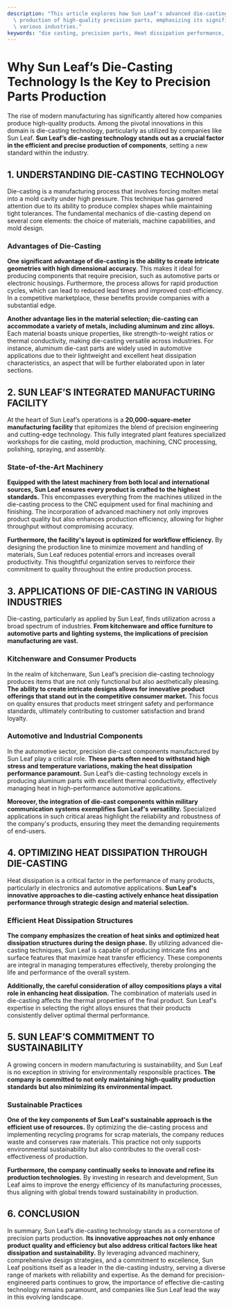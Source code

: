 ```yaml
---
description: "This article explores how Sun Leaf's advanced die-casting technology ensures the\
  \ production of high-quality precision parts, emphasizing its significance across\
  \ various industries."
keywords: "die casting, precision parts, Heat dissipation performance, Heat sink"
---
```

# Why Sun Leaf’s Die-Casting Technology Is the Key to Precision Parts Production

The rise of modern manufacturing has significantly altered how companies produce high-quality products. Among the pivotal innovations in this domain is die-casting technology, particularly as utilized by companies like Sun Leaf. **Sun Leaf’s die-casting technology stands out as a crucial factor in the efficient and precise production of components**, setting a new standard within the industry.

## 1. UNDERSTANDING DIE-CASTING TECHNOLOGY

Die-casting is a manufacturing process that involves forcing molten metal into a mold cavity under high pressure. This technique has garnered attention due to its ability to produce complex shapes while maintaining tight tolerances. The fundamental mechanics of die-casting depend on several core elements: the choice of materials, machine capabilities, and mold design. 

### Advantages of Die-Casting

**One significant advantage of die-casting is the ability to create intricate geometries with high dimensional accuracy.** This makes it ideal for producing components that require precision, such as automotive parts or electronic housings. Furthermore, the process allows for rapid production cycles, which can lead to reduced lead times and improved cost-efficiency. In a competitive marketplace, these benefits provide companies with a substantial edge.

**Another advantage lies in the material selection; die-casting can accommodate a variety of metals, including aluminum and zinc alloys.** Each material boasts unique properties, like strength-to-weight ratios or thermal conductivity, making die-casting versatile across industries. For instance, aluminum die-cast parts are widely used in automotive applications due to their lightweight and excellent heat dissipation characteristics, an aspect that will be further elaborated upon in later sections.

## 2. SUN LEAF’S INTEGRATED MANUFACTURING FACILITY

At the heart of Sun Leaf’s operations is a **20,000-square-meter manufacturing facility** that epitomizes the blend of precision engineering and cutting-edge technology. This fully integrated plant features specialized workshops for die casting, mold production, machining, CNC processing, polishing, spraying, and assembly.

### State-of-the-Art Machinery

**Equipped with the latest machinery from both local and international sources, Sun Leaf ensures every product is crafted to the highest standards.** This encompasses everything from the machines utilized in the die-casting process to the CNC equipment used for final machining and finishing. The incorporation of advanced machinery not only improves product quality but also enhances production efficiency, allowing for higher throughput without compromising accuracy.

**Furthermore, the facility's layout is optimized for workflow efficiency.** By designing the production line to minimize movement and handling of materials, Sun Leaf reduces potential errors and increases overall productivity. This thoughtful organization serves to reinforce their commitment to quality throughout the entire production process.

## 3. APPLICATIONS OF DIE-CASTING IN VARIOUS INDUSTRIES

Die-casting, particularly as applied by Sun Leaf, finds utilization across a broad spectrum of industries. **From kitchenware and office furniture to automotive parts and lighting systems, the implications of precision manufacturing are vast.**

### Kitchenware and Consumer Products

In the realm of kitchenware, Sun Leaf’s precision die-casting technology produces items that are not only functional but also aesthetically pleasing. **The ability to create intricate designs allows for innovative product offerings that stand out in the competitive consumer market.** This focus on quality ensures that products meet stringent safety and performance standards, ultimately contributing to customer satisfaction and brand loyalty.

### Automotive and Industrial Components

In the automotive sector, precision die-cast components manufactured by Sun Leaf play a critical role. **These parts often need to withstand high stress and temperature variations, making the heat dissipation performance paramount.** Sun Leaf’s die-casting technology excels in producing aluminum parts with excellent thermal conductivity, effectively managing heat in high-performance automotive applications.

**Moreover, the integration of die-cast components within military communication systems exemplifies Sun Leaf's versatility.** Specialized applications in such critical areas highlight the reliability and robustness of the company's products, ensuring they meet the demanding requirements of end-users.

## 4. OPTIMIZING HEAT DISSIPATION THROUGH DIE-CASTING

Heat dissipation is a critical factor in the performance of many products, particularly in electronics and automotive applications. **Sun Leaf's innovative approaches to die-casting actively enhance heat dissipation performance through strategic design and material selection.**

### Efficient Heat Dissipation Structures

**The company emphasizes the creation of heat sinks and optimized heat dissipation structures during the design phase.** By utilizing advanced die-casting techniques, Sun Leaf is capable of producing intricate fins and surface features that maximize heat transfer efficiency. These components are integral in managing temperatures effectively, thereby prolonging the life and performance of the overall system.

**Additionally, the careful consideration of alloy compositions plays a vital role in enhancing heat dissipation.** The combination of materials used in die-casting affects the thermal properties of the final product. Sun Leaf's expertise in selecting the right alloys ensures that their products consistently deliver optimal thermal performance.

## 5. SUN LEAF’S COMMITMENT TO SUSTAINABILITY

A growing concern in modern manufacturing is sustainability, and Sun Leaf is no exception in striving for environmentally responsible practices. **The company is committed to not only maintaining high-quality production standards but also minimizing its environmental impact.**

### Sustainable Practices

**One of the key components of Sun Leaf's sustainable approach is the efficient use of resources.** By optimizing the die-casting process and implementing recycling programs for scrap materials, the company reduces waste and conserves raw materials. This practice not only supports environmental sustainability but also contributes to the overall cost-effectiveness of production.

**Furthermore, the company continually seeks to innovate and refine its production technologies.** By investing in research and development, Sun Leaf aims to improve the energy efficiency of its manufacturing processes, thus aligning with global trends toward sustainability in production.

## 6. CONCLUSION

In summary, Sun Leaf’s die-casting technology stands as a cornerstone of precision parts production. **Its innovative approaches not only enhance product quality and efficiency but also address critical factors like heat dissipation and sustainability.** By leveraging advanced machinery, comprehensive design strategies, and a commitment to excellence, Sun Leaf positions itself as a leader in the die-casting industry, serving a diverse range of markets with reliability and expertise. As the demand for precision-engineered parts continues to grow, the importance of effective die-casting technology remains paramount, and companies like Sun Leaf lead the way in this evolving landscape.
